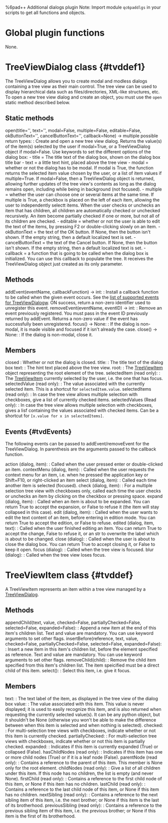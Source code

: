 %6pad++ Additional dialogs plugin
Note: Import module `qc6paddlgs` in your scripts to get all functions and objects.

# Global plugin functions

None.

# TreeViewDialog class {#tvddef1}
The TreeViewDialog allows you to create modal and modless dialogs containing a tree view as their main control.
The tree view can be used to display hierarchical data such as files/directories, XML-like structures, etc.
To open a new tree view dialog and create an object, you must use the `open` static method described below.

## Static methods
open(title='', text='', modal=False, multiple=False, editable=False, okButtonText='', cancelButtonText='', callback=None) -> multiple possible return types:
:	Create and open a new tree view dialog. Returns the value(s) of the item(s) selected by the user if modal=True, or a TreeViewDialog object if modal=False. Use keywords to set the different options of the dialog box:
	- title = The title text of the dialog box, shown on the dialog box title bar
	- text = a little text hint, placed above the tree view
	- modal = whether or not the dialog has to be modal. If modal is True, the function returns the selected item value chosen by the user, or a list of item values if multiple=True. If modal=False, then a TreeViewDialog object is returned, allowing further updates of the tree view's contents as long as the dialog remains open, including while being in background (not focused).
	- multiple = whether the user can choose one or several items at the same time. If multiple is True, a checkbox is placed on the left of each item, allowing the user to independently selectt items. When the user checks or unchecks an item that has children, all children are automatically checked or unchecked recursively. An item become partially checked if one or more, but not all of its children are checked.
	- editable = whether or not the user is able to edit the text of the items, by pressing F2 or double-clicking slowly on an item.
	- okButtonText = the text of the OK button. If None, then the button isn't shown. If the empty string, then a default localized text is set.
	- cancelButtonText = the text of the Cancel button. If None, then the button isn't shown. If the empty string, then a default localized text is set.
	- callback = a function that is going to be called when the dialog box is initialized. You can use this callback to populate the tree. It receives the TreeViewDialog object just created as its only parameter.

## Methods
addEvent(eventName, callbackFunction) -> int:
:	Install a callback function to be called when the given event occurs. See the [list of supported events for TreeViewDialogw](#tvdEvents).
	ON success, return a non-zero identifier used to unregister this event.
removeEvent(eventName, eventID) -> int:
:	Remove an event previously registered. You must pass in the event ID previously returned by addEvent. Returns a non-zero value if the event has successfully been unregistered.
focus() -> None:
:	If the dialog is non-modal, it is made visible and focused if it isn't already the case.
close() -> None:
:	If the dialog is non-modal, close it.

## Members
closed
:	Whether or not the dialog is closed.
title:
:	The title text of the dialog box
text:
:	The hint text placed above the tree view.
root:
:	The [TreeViewItem](#tvddef) object representing the root element of the tree.
selectedItem (read only):
:	The [TreeViewItem](#tvddef) currently selected by the user, i.e. the one that has focus.
selectedValue (read only):
:	The value associated with the currently selected item. This is a shortcut for `selectedItem.value`.
selectedItems (read only):
:	In case the tree view allows multiple selection with checkboxes, give a list of currently checked items.
selectedValues (Read only):
:	In case the tree view allows multiple selection with checkboxes, gives a lisf containing the values associated with checked items. Can be a shortcut for `[x.value for x in selectedItems]`.

## Events {#tvdEvents}
The following events can be passed to addEvent/removeEvent for the TreeViewDialog. In parenthesis are the arguments passed to the callback function.

action (dialog, item):
:	Called when the user pressed enter or double-clicked an item.
contextMenu (dialog, item):
:	Called when the user requests the context menu for an item, i.e. when he pressed the application key or Shift+F10, or right-clicked an item
select (dialog, item):
:	Called each time another item is selected (focused).
check (dialog, item):
:	For a multiple selection tree view with checkboxes only, called each time the user checks or unchecks an item by clicking on the checkbox or pressing space.
expand (dialog, item):
:	Called when an item is about to be expanded. You can return True to accept the expansion, or False to refuse it (the item will stay collapsed in this case).
edit (dialog, item):
:	Called when the user wants to edit the text content of an item, before entering in edition mode. You can return True to accept the edition, or False to refuse.
edited (dialog, item, text):
:	Called when the user finished editing an item. You can return True to accept the change, False to refuse it, or an str to overwrite the label which is about to be changed.
close (dialog):
:	Called when the user is about to close the dialog box. You can return True to accept closing it, or False to keep it open.
focus (dialog):
:	Called when the tree view is focused.
blur (dialog):
:	Called when the tree view loses focus.

# TreeViewItem class {#tvddef}
A TreeViewItem represents an item within a tree view managed by a [TreeViewDialog](#tvddef1).

## Methods
appendChild(text, value, checked=False, partiallyChecked=False, selected=False, expanded=False):
:	Append  a new item at the end of this item's children list. Text and value are mandatory. You can use keyword arguments to set other flags.
insertBefore(reference, text, value, checked=False, partiallyChecked=False, selected=False, expanded=False):
:	Insert a new item in this item's children list, before the element specified as reference. Text and value are mandatory. You can use keyword arguments to set other flags.
removeChild(child):
:	Remove the child item specified from this item's children list. The item speicified must be a direct child of this item.
select():
:	Select this item, i.e. give it focus.

## Members
text:
:	The text label of the item, as displayed in the tree view of the dialog box
value:
:	The value associated with this item. This value is never displayed; it is used to easily recognize this item, and is also returned when requesting the currently selected value(s). It can be any python object, but it shouldn't be None (otherwise you won't be able to make the difference between when this item is selected and when nothing is selected).
checked:
:	For multi-selection tree views with checkboxes, indicate whether or not this item is currently checked.
partiallyChecked:
:	For multi-selection tree views with checkboxes, indicate whether or not this item is partially checked. 
expanded:
:	Indicates if this item is currently expanded (True) or collapsed (False).
hasChildNodes (read only):
:	Indicates if this item has one or more child nodes (True) or if it is a leaf node (False).
parentNode (read only):
:	Contains a reference to the parent of this item. This member is None only for the root element.
childNodes (read only):
:	Give a list of all children under this item. If this node has no children, the list is empty (and never None).
firstChild (read only):
:	Contains a reference to the first child node of this item, or None if this item has no children.
lastChild (read only):
:	Contains a reference to the last child node of this item, or None if this item has no children.
nextSibling (read only):
:	Contains a reference to the next sibling item of this item, i.e. the next brother; or None if this item is the last of its brotherhood.
previousSibling (read only):
:	Contains a reference to the previous sibling item of this item, i.e. the previous brother; or None if this item is the first of its brotherhood.
